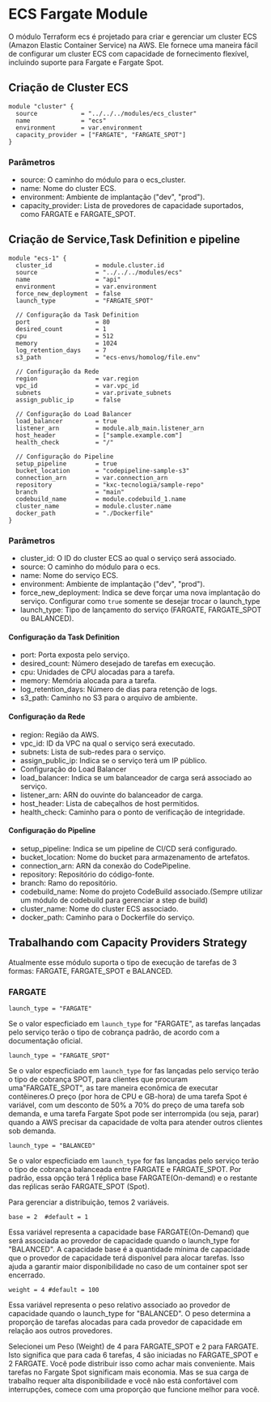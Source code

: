 # ECS Fargate Module

O módulo Terraform ecs é projetado para criar e gerenciar um cluster ECS (Amazon Elastic Container Service) na AWS. Ele fornece uma maneira fácil de configurar um cluster ECS com capacidade de fornecimento flexível, incluindo suporte para Fargate e Fargate Spot.


## Criação de Cluster ECS

```
module "cluster" {
  source            = "../../../modules/ecs_cluster"
  name              = "ecs"
  environment       = var.environment
  capacity_provider = ["FARGATE", "FARGATE_SPOT"]
}

```

### Parâmetros
* source: O caminho do módulo para o ecs_cluster.
* name: Nome do cluster ECS.
* environment: Ambiente de implantação ("dev", "prod").
* capacity_provider: Lista de provedores de capacidade suportados, como FARGATE e FARGATE_SPOT.


## Criação de Service,Task Definition e pipeline

```
module "ecs-1" {
  cluster_id            = module.cluster.id
  source                = "../../../modules/ecs"
  name                  = "api"
  environment           = var.environment
  force_new_deployment  = false
  launch_type           = "FARGATE_SPOT"

  // Configuração da Task Definition
  port                  = 80
  desired_count         = 1
  cpu                   = 512
  memory                = 1024
  log_retention_days    = 7
  s3_path               = "ecs-envs/homolog/file.env"

  // Configuração da Rede
  region                = var.region
  vpc_id                = var.vpc_id
  subnets               = var.private_subnets
  assign_public_ip      = false

  // Configuração do Load Balancer
  load_balancer         = true
  listener_arn          = module.alb_main.listener_arn
  host_header           = ["sample.example.com"]
  health_check          = "/"

  // Configuração do Pipeline
  setup_pipeline        = true
  bucket_location       = "codepipeline-sample-s3"
  connection_arn        = var.connection_arn
  repository            = "kxc-tecnologia/sample-repo"
  branch                = "main"
  codebuild_name        = module.codebuild_1.name
  cluster_name          = module.cluster.name
  docker_path           = "./Dockerfile"
}

```

### Parâmetros
* cluster_id: O ID do cluster ECS ao qual o serviço será associado.
* source: O caminho do módulo para o ecs.
* name: Nome do serviço ECS.
* environment: Ambiente de implantação ("dev", "prod").
* force_new_deployment: Indica se deve forçar uma nova implantação do serviço. Configurar como `true` somente se desejar trocar o launch_type
* launch_type: Tipo de lançamento do serviço (FARGATE, FARGATE_SPOT ou BALANCED).

#### Configuração da Task Definition
* port: Porta exposta pelo serviço.
* desired_count: Número desejado de tarefas em execução.
* cpu: Unidades de CPU alocadas para a tarefa.
* memory: Memória alocada para a tarefa.
* log_retention_days: Número de dias para retenção de logs.
* s3_path: Caminho no S3 para o arquivo de ambiente.
#### Configuração da Rede
* region: Região da AWS.
* vpc_id: ID da VPC na qual o serviço será executado.
* subnets: Lista de sub-redes para o serviço.
* assign_public_ip: Indica se o serviço terá um IP público.
* Configuração do Load Balancer
* load_balancer: Indica se um balanceador de carga será associado ao serviço.
* listener_arn: ARN do ouvinte do balanceador de carga.
* host_header: Lista de cabeçalhos de host permitidos.
* health_check: Caminho para o ponto de verificação de integridade.
#### Configuração do Pipeline
* setup_pipeline: Indica se um pipeline de CI/CD será configurado.
* bucket_location: Nome do bucket para armazenamento de artefatos.
* connection_arn: ARN da conexão do CodePipeline.
* repository: Repositório do código-fonte.
* branch: Ramo do repositório.
* codebuild_name: Nome do projeto CodeBuild associado.(Sempre utilizar um módulo de codebuild para gerenciar a step de build)
* cluster_name: Nome do cluster ECS associado.
* docker_path: Caminho para o Dockerfile do serviço.


## Trabalhando com Capacity Providers Strategy

Atualmente esse módulo suporta o tipo de execução de tarefas de 3 formas: FARGATE, FARGATE_SPOT e BALANCED.


### FARGATE

```
launch_type = "FARGATE"
```

Se o valor especficiado em `launch_type` for "FARGATE", as tarefas lançadas pelo serviço terão o tipo de cobrança padrão, de acordo com a documentação oficial.


```
launch_type = "FARGATE_SPOT"
```

Se o valor especficiado em `launch_type` for fas lançadas pelo serviço terão o tipo de cobrança SPOT, para clientes que procuram uma"FARGATE_SPOT", as tare maneira econômica de executar contêineres.O preço (por hora de CPU e GB-hora) de uma tarefa Spot é variável, com um desconto de 50% a 70% do preço de uma tarefa sob demanda, e uma tarefa Fargate Spot pode ser interrompida (ou seja, parar) quando a AWS precisar da capacidade de volta para atender outros clientes sob demanda.

```
launch_type = "BALANCED"
```

Se o valor especficiado em `launch_type` for fas lançadas pelo serviço terão o tipo de cobrança balanceada entre FARGATE e FARGATE_SPOT. Por padrão, essa opção terá 1 réplica base FARGATE(On-demand) e o restante das reṕlicas serão FARGATE_SPOT (Spot). 

Para gerenciar a distribuição, temos 2 variáveis.

```
base = 2  #default = 1
```

Essa variável representa a capacidade base FARGATE(On-Demand) que será associada ao provedor de capacidade quando o launch_type for "BALANCED". A capacidade base é a quantidade mínima de capacidade que o provedor de capacidade terá disponível para alocar tarefas. Isso ajuda a garantir maior disponibilidade no caso de um container spot ser encerrado.

```
weight = 4 #default = 100
```

Essa variável representa o peso relativo associado ao provedor de capacidade quando o launch_type for "BALANCED". O peso determina a proporção de tarefas alocadas para cada provedor de capacidade em relação aos outros provedores.

Selecionei um Peso (Weight) de 4 para FARGATE_SPOT e 2 para FARGATE. Isto significa que para cada 6 tarefas, 4 são iniciadas no FARGATE_SPOT e 2 FARGATE. Você pode distribuir isso como achar mais conveniente. Mais tarefas no Fargate Spot significam mais economia. Mas se sua carga de trabalho requer alta disponibilidade e você não está confortável com interrupções, comece com uma proporção que funcione melhor para você.